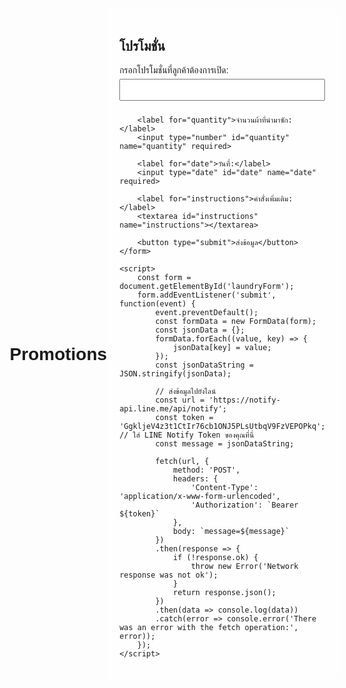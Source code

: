 # Promotions
<html lang="en">
<head>
    <meta charset="UTF-8">
    <meta name="viewport" content="width=device-width, initial-scale=1.0">
    <title>ฟอร์มสำหรับการซักผ้า</title>
    <style>
        body {
            font-family: Arial, sans-serif;
            background-image: url('file:///C:/Users/Asus/Desktop/image/9658.jpg_wh860.jpg');
            background-size: cover;
            background-position: center;
            background-repeat: no-repeat;
            height: 100vh;
            margin: 0;
            display: flex;
            justify-content: center;
            align-items: center;
        }
        form {
            max-width: 400px;
            padding: 20px;
            background-color: rgba(255, 255, 255, 0.8);
            border-radius: 8px;
        }
        label {
            display: block;
            margin-bottom: 5px;
        }
        input[type="text"], input[type="number"], input[type="date"], textarea {
            width: 100%;
            padding: 8px;
            margin-bottom: 10px;
            box-sizing: border-box;
        }
        button {
            padding: 10px 20px;
            background-color: #4CAF50;
            color: white;
            border: none;
            border-radius: 4px;
            cursor: pointer;
        }
        button:hover {
            background-color: #45a049;
        }
    </style>
</head>
<body>
    <form id="laundryForm">
        <h2>โปรโมชั่น</h2>
        <label for="itemName">กรอกโปรโมชั่นที่ลูกค้าต้องการเปิด:</label>
        <input type="text" id="itemName" name="itemName" required>
        
        <label for="quantity">จำนวนผ้าที่นำมาซัก:</label>
        <input type="number" id="quantity" name="quantity" required>
        
        <label for="date">วันที่:</label>
        <input type="date" id="date" name="date" required>
        
        <label for="instructions">คำสั่งเพิ่มเติม:</label>
        <textarea id="instructions" name="instructions"></textarea>
        
        <button type="submit">ส่งข้อมูล</button>
    </form>
    
    <script>
        const form = document.getElementById('laundryForm');
        form.addEventListener('submit', function(event) {
            event.preventDefault();
            const formData = new FormData(form);
            const jsonData = {};
            formData.forEach((value, key) => {
                jsonData[key] = value;
            });
            const jsonDataString = JSON.stringify(jsonData);

            // ส่งข้อมูลไปยังไลน์
            const url = 'https://notify-api.line.me/api/notify';
            const token = 'GgkljeV4z3t1CtIr76cb1ONJ5PLsUtbqV9FzVEPOPkq'; // ใส่ LINE Notify Token ของคุณที่นี่
            const message = jsonDataString;

            fetch(url, {
                method: 'POST',
                headers: {
                    'Content-Type': 'application/x-www-form-urlencoded',
                    'Authorization': `Bearer ${token}`
                },
                body: `message=${message}`
            })
            .then(response => {
                if (!response.ok) {
                    throw new Error('Network response was not ok');
                }
                return response.json();
            })
            .then(data => console.log(data))
            .catch(error => console.error('There was an error with the fetch operation:', error));
        });
    </script>
</body>
</html>

